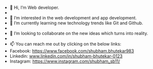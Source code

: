 - 👋 Hi, I’m Web developer.
- 
- 👀 I’m interested in the web development and app development.
- 🌱 I’m currently learning new technology trends like Git and Github.
- 
- 💞️ I’m looking to collaborate on the new ideas which turns into reality.
- 
- 📫 You can reach me out by clicking on the below links:
-  Facebook: https://www.facebook.com/shubham.bhutekar983 
-  Linkedin: www.linkedin.com/in/shubham-bhutekar-0123
-  Instagram: https://www.instagram.com/shubham_sb11/

<!---
ShubhamBhutekar/ShubhamBhutekar is a ✨ special ✨ repository because its `README.md` (this file) appears on your GitHub profile.
You can click the Preview link to take a look at your changes.
--->
